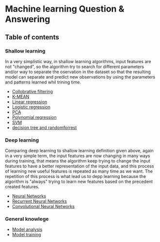 # Machine learning Question & Answering

## Table of contents

### Shallow learning
In a very simplistic way, in shallow learning algorithms, input features are not "changed", so the algorithm try to search for different parameters and/or way to separate the oservation in the dataset so that the resulting model can separate and predict new observations by using the parameters and patterns learned whil trining time.

  - [Collobrative filtering](cf.md)
  - [K-MEAN](kmean.md)
  - [Linear regression](linear_regression.md)
  - [Logistic regression](logisitic_regression.md)
  - [PCA](pca.md)
  - [Polynomial regression](polynomial_regression.md)
  - [SVM](svm.md)
  - [decision tree and randomforrest](decision_tree_and_rf.md)

### Deep learning
Comparing deep learning to shallow learning definition given above, again in a very simple term, the input features are now changing in many ways during training, that means the algorithm keep trying to change the input features to have a better representation of the input data, and this process of learning new useful features is repeated as many time as we want. The repetition of this process is what lead us to depp learning because the algorithm is "always" trying to learn new features based on the precedent created features.
  
  - [Neural Networks](nns.md)
  - [Recurrent Neural Networks](rnn.md)
  - [Convolutional Neural Networks](cnn.md)

### General knowlege
  - [Model analysis](model_analysis.md) 
  - [Model training](model_training.md) 




